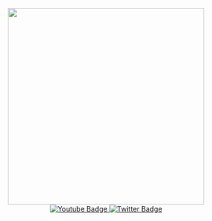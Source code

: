 <!--Coding from home gif-->
<div id="header" align="center">
  <img src="https://media.giphy.com/media/RbDKaczqWovIugyJmW/giphy.gif" width="400"/>
</div>

<!--Social medias-->
<div id="badges" align="center">
  <a href="https://www.youtube.com/channel/UCDxE5wdwjnXhiPN5iC3XB-A">
    <img src="https://img.shields.io/badge/YouTube-red?style=for-the-badge&logo=youtube&logoColor=white" alt="Youtube Badge"/>
  </a>
  <a href="https://twitter.com/PioneerPython">
    <img src="https://img.shields.io/badge/Twitter-blue?style=for-the-badge&logo=twitter&logoColor=white" alt="Twitter Badge"/>
  </a>
</div>
<div id="views" align="center">
  <img src="https://komarev.com/ghpvc/?username=astr6id&style=flat-square&color=green" alt=""/>
</div>
